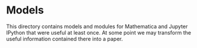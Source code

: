 Models
======

This directory contains models and modules for Mathematica and Jupyter IPython that were useful at least once.
At some point we may transform the useful information contained there into a paper.

